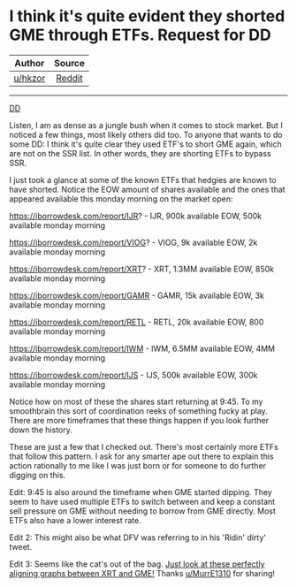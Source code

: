 I think it's quite evident they shorted GME through ETFs. Request for DD
========================================================================

| Author       | Source       | 
| :-------------: |:-------------:|
| [u/hkzor](https://www.reddit.com/user/hkzor/)| [Reddit](https://www.reddit.com/r/GME/comments/m5v1xy/i_think_its_quite_evident_they_shorted_gme/) | 

---

[DD](https://www.reddit.com/r/GME/search?q=flair_name%3A%22DD%22&restrict_sr=1)

Listen, I am as dense as a jungle bush when it comes to stock market. But I noticed a few things, most likely others did too. To anyone that wants to do some DD: I think it's quite clear they used ETF's to short GME again, which are not on the SSR list. In other words, they are shorting ETFs to bypass SSR.

I just took a glance at some of the known ETFs that hedgies are known to have shorted. Notice the EOW amount of shares available and the ones that appeared available this monday morning on the market open:

<https://iborrowdesk.com/report/IJR>? - IJR, 900k available EOW, 500k available monday morning

<https://iborrowdesk.com/report/VIOG>? - VIOG, 9k available EOW, 2k available monday morning

<https://iborrowdesk.com/report/XRT>? - XRT, 1.3MM available EOW, 850k available monday morning

<https://iborrowdesk.com/report/GAMR> - GAMR, 15k available EOW, 3k available monday morning

<https://iborrowdesk.com/report/RETL> - RETL, 20k available EOW, 800 available monday morning

<https://iborrowdesk.com/report/IWM> - IWM, 6.5MM available EOW, 4MM available monday morning

<https://iborrowdesk.com/report/IJS> - IJS, 500k available EOW, 300k available monday morning

Notice how on most of these the shares start returning at 9:45. To my smoothbrain this sort of coordination reeks of something fucky at play. There are more timeframes that these things happen if you look further down the history.

These are just a few that I checked out. There's most certainly more ETFs that follow this pattern. I ask for any smarter ape out there to explain this action rationally to me like I was just born or for someone to do further digging on this.

Edit: 9:45 is also around the timeframe when GME started dipping. They seem to have used multiple ETFs to switch between and keep a constant sell pressure on GME without needing to borrow from GME directly. Most ETFs also have a lower interest rate.

Edit 2: This might also be what DFV was referring to in his 'Ridin' dirty' tweet.

Edit 3: Seems like the cat's out of the bag. [Just look at these perfectly aligning graphs between XRT and GME!](https://i.imgur.com/I9wnEgi.jpg) Thanks [u/MurrE1310](https://www.reddit.com/u/MurrE1310/) for sharing!
